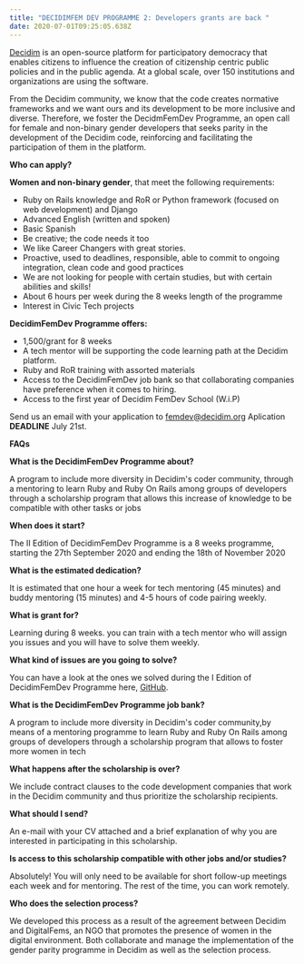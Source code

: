 ```yaml
---
title: "DECIDIMFEM DEV PROGRAMME 2: Developers grants are back "
date: 2020-07-01T09:25:05.638Z
---
```

[Decidim](https://decidim.org/) is an open-source platform for participatory democracy that enables citizens to influence the creation of citizenship centric public policies and in the public agenda. At a global scale, over 150 institutions and organizations are using the software.

From the Decidim community, we know that the code creates normative frameworks and we want ours and its development to be more inclusive and diverse. Therefore, we foster the DecidmFemDev Programme, an open call for female and non-binary gender developers that seeks parity in the development of the Decidim code, reinforcing and facilitating the participation of them in the platform.

**Who can apply?**

**Women and non-binary gender**, that meet the following requirements:

* Ruby on Rails knowledge and RoR or Python framework (focused on web development) and Django
* Advanced English (written and spoken)
* Basic Spanish
* Be creative; the code needs it too
* We like Career Changers with great stories.
* Proactive, used to deadlines, responsible, able to commit to ongoing integration, clean code and good practices
* We are not looking for people with certain studies, but with certain abilities and skills!
* About 6 hours per week during the 8 weeks length of the programme
* Interest in Civic Tech projects

**DecidimFemDev Programme offers:**

* 1,500/grant for 8 weeks
* A tech mentor will be supporting the code learning path at the Decidim platform.
* Ruby and RoR training with assorted materials
* Access to the DecidimFemDev job bank so that collaborating companies have preference when it comes to hiring.
* Access to the first year of Decidim FemDev School (W.i.P)

Send us an email with your application to [femdev@decidim.org](mailto:femdev@decidim.org)
Aplication **DEADLINE** July 21st.

**FAQs**

**What is the DecidimFemDev Programme about?**

A program to include more diversity in Decidim's coder community, through a mentoring to learn Ruby and Ruby On Rails among groups of developers through a scholarship program that allows this increase of knowledge to be compatible with other tasks or jobs

**When does it start?**

The II Edition of DecidimFemDev Programme is a 8 weeks programme, starting the 27th September 2020 and ending the 18th of November 2020

**What is the estimated dedication?**

It is estimated that one hour a week for tech mentoring (45 minutes) and buddy mentoring (15 minutes) and 4-5 hours of code pairing weekly.

**What is grant for?**

Learning during 8 weeks. you can train with a tech mentor who will assign you issues and you will have to solve them weekly.

**What kind of issues are you going to solve?**

You can have a look at the ones we solved during the I Edition of DecidimFemDev Programme here, [GitHub](https://github.com/decidim/decidim/projects/12).

**What is the DecidimFemDev Programme job bank?**

A program to include more diversity in Decidim's coder community,by means of a mentoring programme to learn Ruby and Ruby On Rails among groups of developers through a scholarship program that allows to foster more women in tech

**What happens after the scholarship is over?**

We include contract clauses to the code development companies that work in the Decidim community and thus prioritize the scholarship recipients.

**What should I send?**

An e-mail with your CV attached and a brief explanation of why you are interested in participating in this scholarship.

**Is access to this scholarship compatible with other jobs and/or studies?**

Absolutely! You will only need to be available for short follow-up meetings each week and for mentoring. The rest of the time, you can work remotely.

**Who does the selection process?**

We developed this process as a result of the agreement between Decidim and DigitalFems, an NGO that promotes the presence of women in the digital environment. Both collaborate and manage the implementation of the gender parity programme in Decidim as well as the selection process.